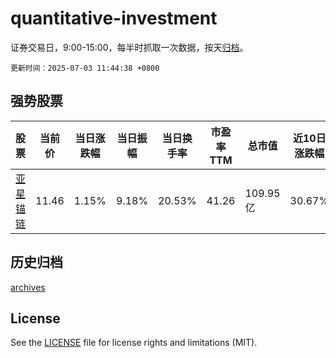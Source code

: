 # quantitative-investment

证券交易日，9:00-15:00，每半时抓取一次数据，按天[归档](archives)。

`更新时间：2025-07-03 11:44:38 +0800`

## 强势股票

|股票|当前价|当日涨跌幅|当日振幅|当日换手率|市盈率TTM|总市值|近10日涨跌幅|
|----|----|----|----|----|----|----|----|
|[亚星锚链](https://xueqiu.com/S/SH601890)|11.46|1.15%|9.18%|20.53%|41.26|109.95亿|30.67%|

## 历史归档

[archives](archives)

## License

See the [LICENSE](LICENSE) file for license rights and limitations (MIT).